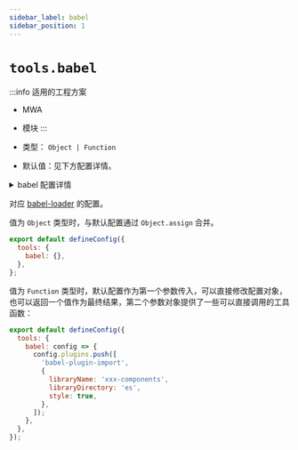 ```yaml
---
sidebar_label: babel
sidebar_position: 1
---
```

# `tools.babel`
:::info 适用的工程方案
* MWA
* 模块
:::

* 类型： `Object | Function`
* 默认值：见下方配置详情。

<details>
  <summary>babel 配置详情</summary>


```js
{
  presets: ['@modern-js/babel-preset-app'],
  plugins: []
}
```

:::tip 提示
更多关于：<a href="https://github.com/babel/babel-loader" target="_blank">Babel 配置</a>。
:::

</details>

对应 [babel-loader](https://github.com/babel/babel-loader) 的配置。

值为 `Object` 类型时，与默认配置通过 `Object.assign` 合并。

```js title="modern.config.js"
export default defineConfig({
  tools: {
    babel: {},
  },
};
```

值为 `Function` 类型时，默认配置作为第一个参数传入，可以直接修改配置对象，也可以返回一个值作为最终结果，第二个参数对象提供了一些可以直接调用的工具函数：

```js title="modern.config.js"
export default defineConfig({
  tools: {
    babel: config => {
      config.plugins.push([
        'babel-plugin-import',
        {
          libraryName: 'xxx-components',
          libraryDirectory: 'es',
          style: true,
        },
      ]);
    },
  },
});
```

<!-- TODO: babel-chain -->

